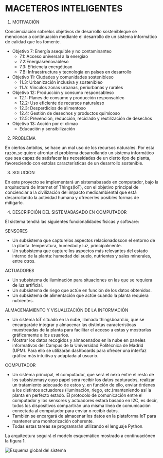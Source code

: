 # MACETEROS INTELIGENTES
1. MOTIVACIÓN

Concienciación sobrelos objetivos de desarrollo sostenibleque se mencionan a continuación mediante el desarrollo de un sistema informático de calidad que los fomente.

+ Objetivo 7: Energía asequible y no contaminanteo
  + 7.1: Acceso universal a la energíao
  + 7.2:Energíasrenovableso
  + 7.3: Eficiencia energéticao
  + 7.B: Infraestructura y tecnología en países en desarrollo
+ Objetivo 11: Ciudades y comunidades sostenibleso
  + 11.3: Urbanización inclusiva y sostenibleo
  + 11.A: Vínculos zonas urbanas, periurbanas y rurales
+ Objetivo 12: Producción y consumo responsableso
  + 12.1: Planes de consumo y producción responsableo
  + 12.2: Uso eficiente de recursos naturaleso
  + 12.3: Desperdicios de alimentoso
  + 12.4: Gestión de desechos y productos químicoso
  + 12.5: Prevención, reducción, reciclado y reutilización de desechos
+ Objetivo 13: Acción por el climao
  + Educación y sensibilización

2. PROBLEMA

En ciertos ámbitos, se hace un mal uso de los recursos naturales. Por esta razón,se quiere afrontar el problema desarrollando un sistema informático que sea capaz de satisfacer las necesidades de un cierto tipo de planta, favoreciendo con estolas características de un desarrollo sostenible.

3. SOLUCIÓN

En este proyecto se implementará un sistemabasado en computador, bajo la arquitectura de Internet of Things(IoT), con el objetivo principal de concienciar a la civilización del impacto medioambiental que está desarrollando la actividad humana y ofrecerles posibles formas de mitigarlo.

4. DESCRIPCIÓN DEL SISTEMABASADO EN COMPUTADOR

El sistema tendrá las siguientes funcionalidades físicas y software:

SENSORES
+ Un subsistema que capturelos aspectos relacionadoscon el entorno de la planta: temperatura, humedad y luz, principalmente.
+ Un subsistema que capture los aspectos más relevantes del estado interno de la planta: humedad del suelo, nutrientes y sales minerales, entre otros.

ACTUADORES
+ Un subsistema de iluminación para situaciones en las que se requiera de luz artificial.
+ Un subsistema de riego que actúe en función de los datos obtenidos.
+ Un subsistema de alimentación que actúe cuando la planta requiera nutrientes.

ALMACENAMIENTO Y VISUALIZACIÓN DE LA INFORMACIÓN
+ Un sistema IoT situado en la nube, llamado thingsboard.io, que se encargaráde integrar y almacenar las distintas características muestreadas de la planta para facilitar el acceso a estas y mostrarlas gráficamente a los usuarios.
+ Mostrar los datos recogidos y almacenados en la nube en paneles informativos del Campus de la Universidad Politécnica de Madrid (UPM). Para ello se utilizarán dashboards para ofrecer una interfaz gráfica más intuitiva y adaptada al usuario.

COMPUTADOR
+ Un sistema principal, el computador, que será el nexo entre el resto de los subsistemasy cuyo papel será recibir los datos capturados, realizar un tratamiento adecuado de estos y, en función de ello, enviar órdenes a los distintos actuadores (iluminación, riego, etc.)manteniendo así la planta en perfecto estado. El protocolo de comunicación entre el computador y los sensores y actuadores estará basado en I2C, es decir, todos los dispositivos compartirán una misma línea de comunicación conectada al computador para enviar o recibir datos.
+ También se encargará de almacenar los datos en la plataforma IoT para mantener una monitorización coherente.
+ Todas estas tareas se programarán utilizando el lenguaje Python.

La arquitectura seguirá el modelo esquemático mostrado a continuaciónen la figura 1.

![Esquema global del sistema](https://i.ibb.co/0jVjSTM/esquema.png)